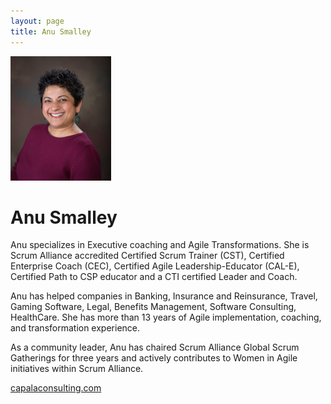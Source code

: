 ```yaml
---
layout: page
title: Anu Smalley
---
```


![Anu's Headshot](https://raw.githubusercontent.com/Sticky-Agile/Sticky-Agile.github.io/main/public/anu.jpg)

# Anu Smalley

Anu specializes in Executive coaching and Agile Transformations. She is Scrum Alliance accredited Certified Scrum Trainer (CST), Certified Enterprise Coach (CEC), Certified Agile Leadership-Educator (CAL-E),  Certified Path to CSP educator and a CTI certified Leader and Coach.

Anu has helped companies in Banking, Insurance and Reinsurance, Travel, Gaming Software, Legal, Benefits Management, Software Consulting, HealthCare. She has more than 13 years of Agile implementation, coaching, and transformation experience. 

As a community leader, Anu has chaired Scrum Alliance Global Scrum Gatherings for three years and actively contributes to Women in Agile initiatives within Scrum Alliance.

[capalaconsulting.com](https://capalaconsulting.com)